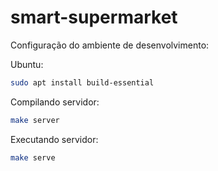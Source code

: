 # smart-supermarket

Configuração do ambiente de desenvolvimento:

Ubuntu:
``` bash
sudo apt install build-essential
```

Compilando servidor:
``` bash
make server
```

Executando servidor:
``` bash
make serve
```